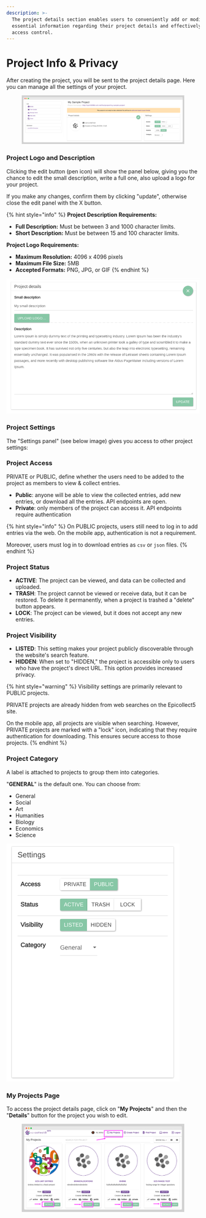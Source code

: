 ```yaml
---
description: >-
  The project details section enables users to conveniently add or modify
  essential information regarding their project details and effectively manage
  access control.
---
```


# Project Info & Privacy

After creating the project, you will be sent to the project details page. Here you can manage all the settings of your project.

<figure><img src="../.gitbook/assets/screely-1684412197010.png" alt=""><figcaption></figcaption></figure>



### Project Logo and Description

Clicking the edit button (pen icon) will show the panel below, giving you the chance to edit the small description, write a full one, also upload a logo for your project.

If you make any changes, confirm them by clicking "update", otherwise close the edit panel with the X button.

{% hint style="info" %}
**Project Description Requirements:**

* **Full Description:** Must be between 3 and 1000 character limits.
* **Short Description:** Must be between 15 and 100 character limits.

**Project Logo Requirements:**

* **Maximum Resolution:** 4096 x 4096 pixels
* **Maximum File Size:** 5MB
* **Accepted Formats:** PNG, JPG, or GIF
{% endhint %}

![The Project Details panel when open](../.gitbook/assets/edit-project-details-basic-settings.png)

### Project Settings

The "Settings panel" (see below image) gives you access to other project settings:

### Project Access

PRIVATE or PUBLIC, define whether the users need to be added to the project as members to view & collect entries.&#x20;

* **Public**: anyone will be able to view the collected entries, add new entries, or download all the entries. API endpoints are open.
* **Private**: only members of the project can access it. API endpoints require authentication

{% hint style="info" %}
On PUBLIC projects, users still need to log in to add entries via the web. On the mobile app, authentication is not a requirement.

Moreover, users must log in to download entries as `csv` or `json` files.
{% endhint %}

### Project Status

* **ACTIVE**: The project can be viewed, and data can be collected and uploaded.&#x20;
* **TRASH**: The project cannot be viewed or receive data, but it can be restored. To delete it permanently, when a project is trashed a "delete" button appears.&#x20;
* **LOCK**: The project can be viewed, but it does not accept any new entries.

### Project Visibility

* **LISTED**: This setting makes your project publicly discoverable through the website's search feature.
* **HIDDEN**: When set to "HIDDEN," the project is accessible only to users who have the project's direct URL. This option provides increased privacy.

{% hint style="warning" %}
Visibility settings are primarily relevant to PUBLIC projects.

PRIVATE projects are already hidden from web searches on the Epicollect5 site.

On the mobile app, all projects are visible when searching. However, PRIVATE projects are marked with a "lock" icon, indicating that they require authentication for downloading. This ensures secure access to those projects.
{% endhint %}

### Project Category

A label is attached to projects to group them into categories.&#x20;

"**GENERAL**" is the default one. You can choose from:

* General
* Social
* Art
* Humanities
* Biology
* Economics
* Science

![The Project Settings panel](../.gitbook/assets/edit-project-details-advanced-settings.png)

### My Projects Page

To access the project details page, click on "**My Projects**" and then the "**Details**" button for the project you wish to edit.&#x20;

<figure><img src="../.gitbook/assets/screely-1684412301936.png" alt=""><figcaption></figcaption></figure>
